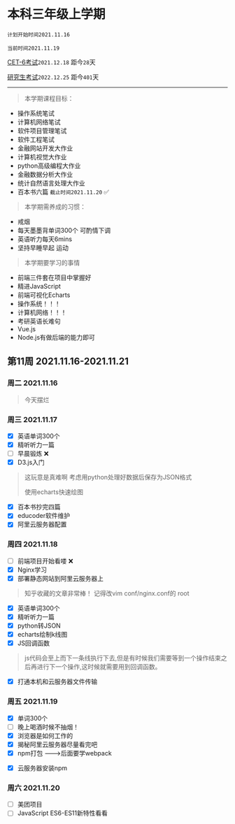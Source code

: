 # 本科三年级上学期

`计划开始时间2021.11.16`

`当前时间2021.11.19`

<u>CET-6考试</u>`2021.12.18` 距今`28`天

<u>研究生考试</u>`2022.12.25` 距今`401`天

<hr>

> 本学期课程目标：

- 操作系统笔试
- 计算机网络笔试
- 软件项目管理笔试
- 软件工程笔试
- 金融网站开发大作业
- 计算机视觉大作业
- python高级编程大作业
- 金融数据分析大作业
- 统计自然语言处理大作业
- 百本书六篇 `截止时间2021.11.20` ✅

> 本学期需养成的习惯：

- 戒烟
- 每天墨墨背单词300个 可酌情下调
- 英语听力每天6mins
- 坚持早睡早起 运动

> 本学期要学习的事情

- 前端三件套在项目中掌握好
- 精进JavaScript
- 前端可视化Echarts
- 操作系统！！！
- 计算机网络！！！
- 考研英语长难句
- Vue.js
- Node.js有做后端的能力即可

## 第11周 2021.11.16-2021.11.21

### 周二 2021.11.16

> 今天摆烂

### 周三 2021.11.17

- [x] 英语单词300个
- [x] 精听听力一篇
- [ ] 早晨锻炼 ❌
- [x] D3.js入门

> 这玩意是真难啊 考虑用python处理好数据后保存为JSON格式
>
> 使用echarts快速绘图

- [x] 百本书抄完四篇
- [x] educoder软件维护
- [x] 阿里云服务器配置

### 周四 2021.11.18

- [ ] 前端项目开始看喽 ❌
- [x] Nginx学习
- [x] 部署静态网站到阿里云服务器上

> 知乎收藏的文章非常棒！ 记得改vim conf/nginx.conf的 root

- [x] 英语单词300个
- [x] 精听听力一篇
- [x] python转JSON
- [x] echarts绘制k线图
- [x] JS回调函数

> js代码会至上而下一条线执行下去,但是有时候我们需要等到一个操作结束之后再进行下一个操作,这时候就需要用到回调函数。

[](https://blog.csdn.net/cumi6497/article/details/108100693)

- [x] 打通本机和云服务器文件传输

### 周五 2021.11.19

- [x] 单词300个
- [ ] 晚上喝酒时候不抽烟！
- [x] 浏览器是如何工作的
- [x] 揭秘阿里云服务器尽量看完吧
- [x] npm打包 --->后面要学webpack

[](https://blog.csdn.net/u013253924/article/details/81028423)

- [x] 云服务器安装npm

[](https://blog.csdn.net/aqudgv83/article/details/94594425?utm_medium=distribute.pc_aggpage_search_result.none-task-blog-2~aggregatepage~first_rank_ecpm_v1~rank_v31_ecpm-7-94594425.pc_agg_new_rank&utm_term=服务器上如何安装npm&spm=1000.2123.3001.4430)

### 周六 2021.11.20

- [ ] 美团项目
- [ ] JavaScript ES6-ES11新特性看看
